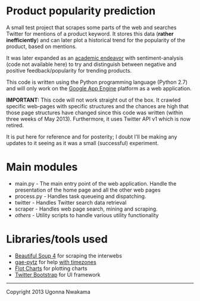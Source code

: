 Product popularity prediction
=============================

A small test project that scrapes some parts of the web and searches Twitter for mentions of a product keyword. It
stores this data (**rather inefficiently**) and can later plot a historical trend for the popularity of the product, based
on mentions.

It was later expanded as an [academic endeavor](http://ugonna.co/download/ugo-ppp_public_report.pdf) with
sentiment-analysis (code not available here) to try and distinguish between negative and positive feedback/popularity for
trending products.

This code is written using the Python programming language (Python 2.7) and will only work on the
[Google App Engine](https://cloud.google.com/appengine/) platform as a web application.

**IMPORTANT:** This code will not work straight out of the box. It crawled specific web-pages with specific structures
and the chances are high that those page structures have changed since this code was written (within three weeks of May
2013). Furthermore, it uses Twitter API v1 which is now retired.

It is put here for reference and for posterity; I doubt I'll be making any updates to it seeing as it was a small
(successful) experiment.

Main modules
============

- main.py - The main entry point of the web application. Handle the presentation of the home page and all the other web pages
- process.py - Handles task queueing and dispatching.
- twitter - Handles Twitter search data retrieval
- scraper - Handles web page search, mining and scraping.
- _others_ - Utility scripts to handle various utility functionality

Libraries/tools used
====================

- [Beautiful Soup 4](http://www.crummy.com/software/BeautifulSoup/) for scraping the interwebs
- [gae-pytz](https://code.google.com/p/gae-pytz/) for help [with timezones](http://blog.ugonna.co/2014/04/watch-clock.html)
- [Flot Charts](http://www.flotcharts.org/) for plotting charts
- [Twitter Bootstrap](http://getbootstrap.com/) for UI framework

*******

Copyright 2013 Ugonna Nwakama
